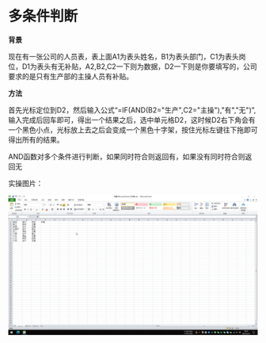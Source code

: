 # 多条件判断

**背景**

现在有一张公司的人员表，表上面A1为表头姓名，B1为表头部门，C1为表头岗位，D1为表头有无补贴，A2,B2,C2一下则为数据，D2一下则是你要填写的，公司要求的是只有生产部的主操人员有补贴。

**方法**

首先光标定位到D2，然后输入公式“=IF(AND(B2="生产",C2="主操"),"有","无")”,输入完成后回车即可，得出一个结果之后，选中单元格D2，这时候D2右下角会有一个黑色小点，光标放上去之后会变成一个黑色十字架，按住光标左键往下拖即可得出所有的结果。

AND函数对多个条件进行判断，如果同时符合则返回有，如果没有同时符合则返回无

实操图片：

![多条件判断](/Excel/images/多条件判断.gif)
